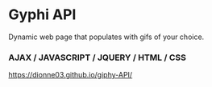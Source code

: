 # Gyphi API

Dynamic web page that populates with gifs of your choice.

### AJAX / JAVASCRIPT / JQUERY / HTML / CSS


https://dionne03.github.io/giphy-API/
